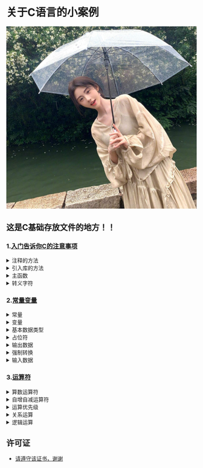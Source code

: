 # 关于C语言的小案例

<img src="https://github.com/sujiuer5201314/C/blob/main/%E5%94%AF%E4%BD%A0%E6%9C%80%E4%BA%89%E6%B0%94.jpg" style="pointer-events: none;">

## 这是C基础存放文件的地方！！

### 1.[入门告诉你C的注意事项](https://github.com/sujiuer5201314/C/tree/main/C/1)

<details>
<summary>注释的方法</summary>

</details>

<details>
<summary>引入库的方法</summary>

</details>

<details>
<summary>主函数</summary>

</details>

<details>
<summary>转义字符</summary>

</details>

### 2.[常量变量](https://github.com/sujiuer5201314/C/tree/main/C/2)

<details>
<summary>常量</summary>

</details>

<details>
<summary>变量</summary>

</details>

<details>
<summary>基本数据类型</summary>

</details>

<details>
<summary>占位符</summary>

</details>

<details>
<summary>输出数据</summary>

</details>

<details>
<summary>强制转换</summary>

</details>

<details>
<summary>输入数据</summary>

</details>

### 3.[运算符](https://github.com/sujiuer5201314/C/tree/main/C/3)

<details>
<summary>算数运算符</summary>

</details>

<details>
<summary>自增自减运算符</summary>

</details>

<details>
<summary>运算优先级</summary>

</details>

<details>
<summary>关系运算</summary>

</details>

<details>
<summary>逻辑运算</summary>

</details>

## 许可证
- [请遵守该证书，谢谢](https://github.com/sujiuer5201314/C/blob/main/README.md)